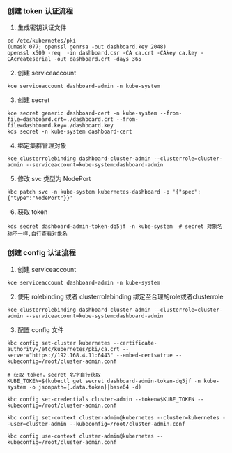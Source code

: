### 创建 token 认证流程
1. 生成密钥认证文件
```
cd /etc/kubernetes/pki
(umask 077; openssl genrsa -out dashboard.key 2048)
openssl x509 -req  -in dashboard.csr -CA ca.crt -CAkey ca.key -CAcreateserial -out dashboard.crt -days 365
```

2. 创建 serviceaccount
```
kce serviceaccount dashboard-admin -n kube-system
```
3. 创建 secret
```
kce secret generic dashboard-cert -n kube-system --from-file=dashboard.crt=./dashboard.crt --from-file=dashboard.key=./dashboard.key
kds secret -n kube-system dashboard-cert
```
4. 绑定集群管理对象
```
kce clusterrolebinding dashboard-cluster-admin --clusterrole=cluster-admin --serviceaccount=kube-system:dashboard-admin
```
5. 修改 svc 类型为 NodePort
```
kbc patch svc -n kube-system kubernetes-dashboard -p '{"spec":{"type":"NodePort"}}'
```
6. 获取 token 
```
kds secret dashboard-admin-token-dq5jf -n kube-system  # secret 对象名称不一样,自行查看对象名
```

### 创建 config 认证流程

1. 创建 serviceaccount
```
kce serviceaccount dashboard-admin -n kube-system
```
2. 使用 rolebinding 或者 clusterrolebinding 绑定至合理的role或者clusterrole
```
kce clusterrolebinding dashboard-cluster-admin --clusterrole=cluster-admin --serviceaccount=kube-system:dashboard-admin
```
3. 配置 config 文件
```
kbc config set-cluster kubernetes --certificate-authority=/etc/kubernetes/pki/ca.crt --server="https://192.168.4.11:6443" --embed-certs=true --kubeconfig=/root/cluster-admin.conf

# 获取 token，secret 名字自行获取
KUBE_TOKEN=$(kubectl get secret dashboard-admin-token-dq5jf -n kube-system -o jsonpath={.data.token}|base64 -d)

kbc config set-credentials cluster-admin --token=$KUBE_TOKEN --kubeconfig=/root/cluster-admin.conf

kbc config set-context cluster-admin@kubernetes --cluster=kubernetes --user=cluster-admin --kubeconfig=/root/cluster-admin.conf

kbc config use-context cluster-admin@kubernetes --kubeconfig=/root/cluster-admin.conf
```
